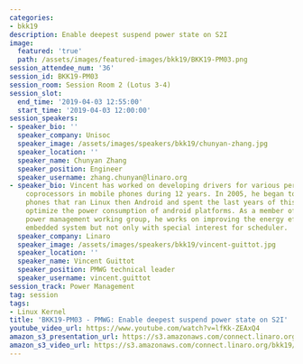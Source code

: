 ```yaml
---
categories:
- bkk19
description: Enable deepest suspend power state on S2I
image:
  featured: 'true'
  path: /assets/images/featured-images/bkk19/BKK19-PM03.png
session_attendee_num: '36'
session_id: BKK19-PM03
session_room: Session Room 2 (Lotus 3-4)
session_slot:
  end_time: '2019-04-03 12:55:00'
  start_time: '2019-04-03 12:00:00'
session_speakers:
- speaker_bio: ''
  speaker_company: Unisoc
  speaker_image: /assets/images/speakers/bkk19/chunyan-zhang.jpg
  speaker_location: ''
  speaker_name: Chunyan Zhang
  speaker_position: Engineer
  speaker_username: zhang.chunyan@linaro.org
- speaker_bio: Vincent has worked on developing drivers for various peripherals and
    coprocessors in mobile phones during 12 years. In 2005, he began to focus on mobile
    phones that ran Linux then Android and spent the last years of this period to
    optimize the power consumption of android platforms. As a member of the Linaro
    power management working group, he works on improving the energy efficiency of
    embedded system but not only with special interest for scheduler.
  speaker_company: Linaro
  speaker_image: /assets/images/speakers/bkk19/vincent-guittot.jpg
  speaker_location: ''
  speaker_name: Vincent Guittot
  speaker_position: PMWG technical leader
  speaker_username: vincent.guittot
session_track: Power Management
tag: session
tags:
- Linux Kernel
title: 'BKK19-PM03 - PMWG: Enable deepest suspend power state on S2I'
youtube_video_url: https://www.youtube.com/watch?v=lfKk-ZEAxQ4
amazon_s3_presentation_url: https://s3.amazonaws.com/connect.linaro.org/bkk19/presentations/bkk19-pm03.pdf
amazon_s3_video_url: https://s3.amazonaws.com/connect.linaro.org/bkk19/videos/bkk19-pm03.mp4
---
```

